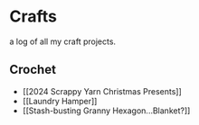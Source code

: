 # Crafts
a log of all my craft projects.

## Crochet
- [[2024 Scrappy Yarn Christmas Presents]]
- [[Laundry Hamper]]
- [[Stash-busting Granny Hexagon...Blanket?]]
